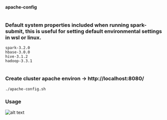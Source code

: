 #### apache-config

#
### Default system properties included when running spark-submit, this is useful for setting default environmental settings in wsl or linux.
    spark-3.2.0
    hbase-3.0.0
    hive-3.1.2
    hadoop-3.3.1

#
### Create cluster apache environ -> http://localhost:8080/
    ./apache-config.sh

### Usage
![alt text](https://raw.githubusercontent.com/junqueira/apache-config/master/environ/cluster-spark.png)

